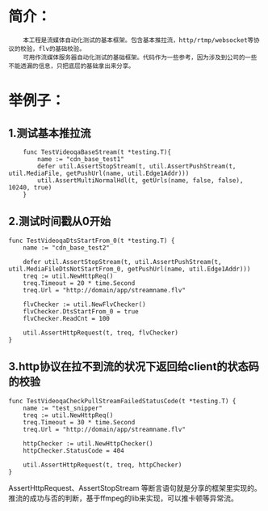 
# 简介：<br>
        本工程是流媒体自动化测试的基本框架。包含基本推拉流，http/rtmp/websocket等协议的校验，flv的基础校验。  
        可用作流媒体服务器自动化测试的基础框架。代码作为一些参考，因为涉及到公司的一些不能透漏的信息，只把底层的基础拿出来分享。

# 举例子：<br>
## 1.测试基本推拉流
```
    func TestVideoqaBaseStream(t *testing.T){  
        name := "cdn_base_test1"  
        defer util.AssertStopStream(t, util.AssertPushStream(t, util.MediaFile, getPushUrl(name, util.Edge1Addr)))  
        util.AssertMultiNormalHdl(t, getUrls(name, false, false), 10240, true)          
    }
```


## 2.测试时间戳从0开始
```
func TestVideoqaDtsStartFrom_0(t *testing.T) {
    name := "cdn_base_test2"

    defer util.AssertStopStream(t, util.AssertPushStream(t, util.MediaFileDtsNotStartFrom_0, getPushUrl(name, util.Edge1Addr)))
    treq := util.NewHttpReq()
    treq.Timeout = 20 * time.Second
    treq.Url = "http://domain/app/streamname.flv"

    flvChecker := util.NewFlvChecker()
    flvChecker.DtsStartFrom_0 = true
    flvChecker.ReadCnt = 100

    util.AssertHttpRequest(t, treq, flvChecker)
}
```

## 3.http协议在拉不到流的状况下返回给client的状态码的校验

```
func TestVideoqaCheckPullStreamFailedStatusCode(t *testing.T) {
    name := "test_snipper"
    treq := util.NewHttpReq()
    treq.Timeout = 30 * time.Second
    treq.Url = "http://domain/app/streamname.flv"

    httpChecker := util.NewHttpChecker()
    httpChecker.StatusCode = 404

    util.AssertHttpRequest(t, treq, httpChecker)
}
```
AssertHttpRequest、AssertStopStream 等断言语句就是分享的框架里实现的。推流的成功与否的判断，基于ffmpeg的lib来实现，可以推卡顿等异常流。

